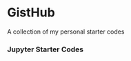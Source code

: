 # GistHub
A collection of my personal starter codes

### Jupyter Starter Codes
<script src="https://gist.github.com/rs9899/be0a2828502b4e56a93e15ff61b73f0f.js"></script>
